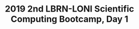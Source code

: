 ---
layout: post
title: 2019 2nd LBRN-LONI Scientific Computing Bootcamp, Day 1
categories: events
eventDate: May 27, 2019
startTime: 8:00am
endTime: 5:00pm
description: HPC@LSU will hold the 2nd LBRN-LONI Scientific Computing Bootcamp on May 27 - 29 in Digital Media Center, Room 1034 at LSU, Baton Rouge, LA.
---